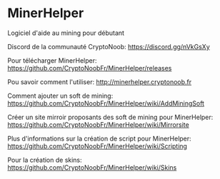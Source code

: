 # MinerHelper
Logiciel d'aide au mining pour débutant

Discord de la communauté CryptoNoob: https://discord.gg/nVkGsXy

Pour télécharger MinerHelper: https://github.com/CryptoNoobFr/MinerHelper/releases

Pou savoir comment l'utiliser: http://minerhelper.cryptonoob.fr

Comment ajouter un soft de mining: https://github.com/CryptoNoobFr/MinerHelper/wiki/AddMiningSoft

Créer un site mirroir proposants des soft de mining pour MinerHelper: https://github.com/CryptoNoobFr/MinerHelper/wiki/Mirrorsite

Plus d'informations sur la création de script pour MinerHelper: https://github.com/CryptoNoobFr/MinerHelper/wiki/Scripting

Pour la création de skins: https://github.com/CryptoNoobFr/MinerHelper/wiki/Skins
